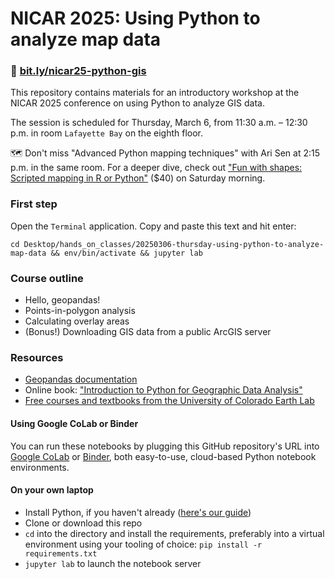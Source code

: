 # NICAR 2025: Using Python to analyze map data

### 🔗 [bit.ly/nicar25-python-gis](https://bit.ly/nicar25-python-gis)

This repository contains materials for an introductory workshop at the NICAR 2025 conference on using Python to analyze GIS data.

The session is scheduled for Thursday, March 6, from 11:30 a.m. – 12:30 p.m. in room `Lafayette Bay` on the eighth floor.

🗺️ Don't miss "Advanced Python mapping techniques" with Ari Sen at 2:15 p.m. in the same room. For a deeper dive, check out ["Fun with shapes: Scripted mapping in R or Python"](https://www.ire.org/product/nicar25-fun-with-shapes-scripted-mapping-in-r-or-python/) ($40) on Saturday morning.

### First step
Open the `Terminal` application. Copy and paste this text and hit enter:

```
cd Desktop/hands_on_classes/20250306-thursday-using-python-to-analyze-map-data && env/bin/activate && jupyter lab
```

### Course outline
- Hello, geopandas!
- Points-in-polygon analysis
- Calculating overlay areas
- (Bonus!) Downloading GIS data from a public ArcGIS server

### Resources
- [Geopandas documentation](https://geopandas.org/en/stable/)
- Online book: ["Introduction to Python for Geographic Data Analysis"](https://pythongis.org/)
- [Free courses and textbooks from the University of Colorado Earth Lab](https://www.earthdatascience.org/courses/)

#### Using Google CoLab or Binder
You can run these notebooks by plugging this GitHub repository's URL into [Google CoLab](https://colab.research.google.com/) or [Binder](https://notebooks.gesis.org/binder/), both easy-to-use, cloud-based Python notebook environments.

#### On your own laptop
- Install Python, if you haven't already ([here's our guide](https://docs.google.com/document/d/1cYmpfZEZ8r-09Q6Go917cKVcQk_d0P61gm0q8DAdIdg/edit))
- Clone or download this repo
- `cd` into the directory and install the requirements, preferably into a virtual environment using your tooling of choice: `pip install -r requirements.txt`
- `jupyter lab` to launch the notebook server
